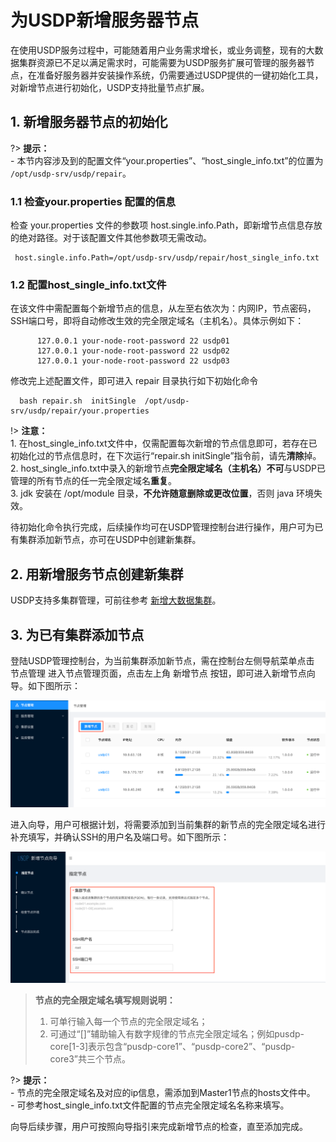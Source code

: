 # 为USDP新增服务器节点

在使用USDP服务过程中，可能随着用户业务需求增长，或业务调整，现有的大数据集群资源已不足以满足需求时，可能需要为USDP服务扩展可管理的服务器节点，在准备好服务器并安装操作系统，仍需要通过USDP提供的一键初始化工具，对新增节点进行初始化，USDP支持批量节点扩展。



## 1. 新增服务器节点的初始化

?> **提示：**</br>- 本节内容涉及到的配置文件“your.properties”、“host_single_info.txt”的位置为 `/opt/usdp-srv/usdp/repair`。

### 1.1 检查your.properties 配置的信息

检查 your.properties 文件的参数项 host.single.info.Path，即新增节点信息存放的绝对路径。对于该配置文件其他参数项无需改动。

     host.single.info.Path=/opt/usdp-srv/usdp/repair/host_single_info.txt

### 1.2 配置host_single_info.txt文件

在该文件中需配置每个新增节点的信息，从左至右依次为：内网IP，节点密码，SSH端口号，即将自动修改生效的完全限定域名（主机名）。具体示例如下：

~~~shell
      127.0.0.1 your-node-root-password 22 usdp01
      127.0.0.1 your-node-root-password 22 usdp02
      127.0.0.1 your-node-root-password 22 usdp03
~~~

修改完上述配置文件，即可进入 repair 目录执行如下初始化命令


      bash repair.sh  initSingle  /opt/usdp-srv/usdp/repair/your.properties

!> **注意：**</br> 1. 在host_single_info.txt文件中，仅需配置每次新增的节点信息即可，若存在已初始化过的节点信息时，在下次运行“repair.sh  initSingle”指令前，请先**清除**掉。</br> 2. host_single_info.txt中录入的新增节点**完全限定域名（主机名）不可**与USDP已管理的所有节点的任一完全限定域名**重复**。</br> 3. jdk 安装在 /opt/module 目录，**不允许随意删除或更改位置**，否则 java 环境失效。



待初始化命令执行完成，后续操作均可在USDP管理控制台进行操作，用户可为已有集群添加新节点，亦可在USDP中创建新集群。

## 2. 用新增服务节点创建新集群

USDP支持多集群管理，可前往参考 [新增大数据集群](usdpdc/plan&create/first_create)。



## 3. 为已有集群添加节点

登陆USDP管理控制台，为当前集群添加新节点，需在控制台左侧导航菜单点击 <kbd>节点管理</kbd> 进入节点管理页面，点击左上角 <kbd>新增节点</kbd> 按钮，即可进入新增节点向导。如下图所示：

![](../../images/1.0.x/webconsole/node/20210120pm125238.png)



进入向导，用户可根据计划，将需要添加到当前集群的新节点的完全限定域名进行补充填写，并确认SSH的用户名及端口号。如下图所示：

![](../../images/1.0.x/webconsole/node/20210120pm125331.png)

> **节点的完全限定域名填写规则说明：**
>
> 1. 可单行输入每一个节点的完全限定域名；
> 2. 可通过“[]”辅助输入有数字规律的节点完全限定域名；例如pusdp-core[1-3]表示包含“pusdp-core1”、“pusdp-core2”、“pusdp-core3”共三个节点。

?> **提示：**</br>- 节点的完全限定域名及对应的ip信息，需添加到Master1节点的hosts文件中。</br>- 可参考host_single_info.txt文件配置的节点完全限定域名名称来填写。

向导后续步骤，用户可按照向导指引来完成新增节点的检查，直至添加完成。



